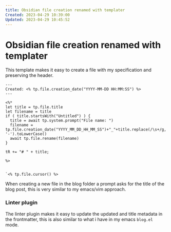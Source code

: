 ```yaml
---
title: Obsidian file creation renamed with templater
Created: 2023-04-29 10:39:00
Updated: 2023-04-29 10:45:52
---
```


# Obsidian file creation renamed with templater

This template makes it easy to create a file with my specification and preserving the header.

```
---
Created: <% tp.file.creation_date("YYYY-MM-DD HH:MM:SS") %>
---

<%*
let title = tp.file.title
let filename = title
if ( title.startsWith("Untitled") ) {
  title = await tp.system.prompt("File name: ")
  filename = tp.file.creation_date("YYYY_MM_DD_HH_MM_SS")+"_"+title.replace(/\s+/g, '-').toLowerCase()
  await tp.file.rename(filename)
} 

tR += "# " + title;

%>


`<% tp.file.cursor() %>
```

When creating a new file in the blog folder a prompt asks for the title of the blog post, this is very similar to my emacs/vim approach.

### Linter plugin
The linter plugin makes it easy to update the updated and title metadata in the frontmatter, this is also similar to what i have in my emacs `blog.el` mode.


